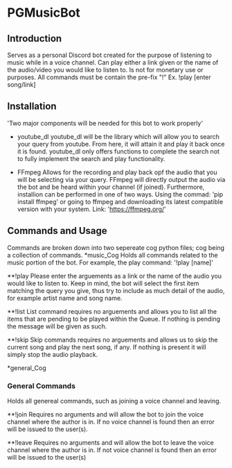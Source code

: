 # PGMusicBot

## Introduction
Serves as a personal Discord bot created for the purpose of listening to music while in a voice channel. 
Can play either a link given or the name of the audio/video you would like to listen to. 
Is not for monetary use or purposes. 
All commands must be contain the pre-fix "!" 
Ex. 
!play [enter song/link]

## Installation
'Two major components will be needed for this bot to work properly' 

* youtube_dl
youtube_dl will be the library which will allow you to search your query from youtube. 
From here, it will attain it and play it back once it is found. youtube_dl only offers functions 
to complete the search not to fully implement the search and play functionality. 

* FFmpeg 
Allows for the recording and play back opf the audio that you will be selecting via your query. 
FFmpeg will directly output the audio via the bot and be heard within your channel (if joined). Furthermore, 
installion can be performed in one of two ways. 
Using the commad: 'pip install ffmpeg' or going to ffmpeg and downloading its latest compatible
version with your system. 
Link: 'https://ffmpeg.org/' 


## Commands and Usage
Commands are broken down into two sepereate cog python files; cog being a collection of commands. 
*music_Cog
Holds all commands related to the music portion of the bot. For example, the play command: '!play [name]'

**!play
Please enter the arguements as a link or the name of the audio you would like to listen to.
Keep in mind, the bot will select the first item matching the query you give, thus try to include 
as much detail of the audio, for example artist name and song name. 

**!list
List command requires no arguements and allows you to list all the items that are pending to be played 
within the Queue. If nothing is pending the message will be given as such. 

**!skip
Skip commands requires no arguements and allows us to skip the current song and play the next song, if any. If nothing is present it will simply
stop the audio playback. 

*general_Cog
### General Commands
Holds all genereal commands, such as joining a voice channel and leaving.

**!join
Requires no arguments and will allow the bot to join the voice channel where the author
is in. If no voice channel is found then an error will be issued to the user(s). 

**!leave
Requires no arguments and will allow the bot to leave the voice channel where the author is in. 
If not voice channel is found then an error will be issued to the user(s) 